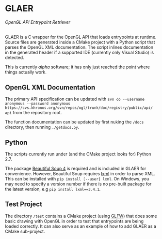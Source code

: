 # GLAER
###### _OpenGL API Entrypoint Retriever_

GLAER is a C wrapper for the OpenGL API that loads entrypoints at runtime. Source files are generated inside a CMake project with a Python script that parses the OpenGL XML documentation. The script inlines documentation in the generated header if a supported IDE (currently only Visual Studio) is detected.

This is currently _alpha_ software; it has only just reached the point where things actually work.

## OpenGL XML Documentation

The primary API specification can be updated with
`svn co --username anonymous --password anonymous https://cvs.khronos.org/svn/repos/ogl/trunk/doc/registry/public/api/ api` from the repository root.

The function documentation can be updated by first nuking the `/docs` directory, then running `./getdocs.py`.

## Python

The scripts currently run under (and the CMake project looks for) Python 2.7.

The package [Beautiful Soup 4](http://www.crummy.com/software/BeautifulSoup/) is required and is included in GLAER for convenience. However, Beautiful Soup requires [lxml](http://lxml.de/installation.html) in order to parse XML. This can be installed with `pip install [--user] lxml`. On Windows, you may need to specify a version number if there is no pre-built package for the latest version, e.g `pip install lxml==3.4.1`.

## Test Project

The directory `/test` contains a CMake project (using [GLFW](http://www.glfw.org/)) that does some basic drawing with OpenGL in order to test that entrypoints are being loaded correctly. It can also serve as an example of how to add GLAER as a CMake sub-project.
